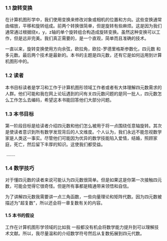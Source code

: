 ### 1.1 旋转变换

在计算机图形学中，我们使用变换来修改对象或相机的位置和方向。这些变换通常由缩放，平移和旋转组成。前两个转换很简单，但是旋转有些麻烦。这是因为我们通常通过根据绕x，y，z轴的单个旋转组合构造成旋转变换。虽然这种变换可以工作，但是远非完美。我们真正需要的，是一个直观，简单而且准确的技术。

​	一直以来，旋转变换使用方向余弦，欧拉角，欧拉-罗德里格斯参数化，四元数 和 多元数。最后两个技术是最新的。本书的主题是四元数，还有它是如何运用到计算机图形中的。

### 1.2 读者

本书目标读者是学习和工作于计算机图形领域工作者或者有大体理解四元数需求的人群。他们可能和我在网上论坛遇到的问有关四元数问题的是同一批人，四元数怎么工作怎么去编码，希望这本书能回答他们大部分问题。

### 1.3 本书目标

第一阶段目标是给读者介绍四元数和他们怎么被用于将一点围绕任意轴旋转。其次是使读者意识到所有数学发现背后的人文维度。个人认为，我们永远不能忽视数学家是人类这一事实。尽管他们可能因为优异的数学技能陷入爱情，结婚，照顾家庭，死亡，然后留下丰厚的知识。这使我们都受益。

​      .......

### 1.4 数学技巧

对于懂四元数的读者来说可能认为四元数很简单。但是如果这是你第一次接触四元数，可能会觉得它很奇怪。但是所有事都是精通带来领悟和自信。

​     为了讲解四元数我需要讲一点三角函数，一些向量理论和矩阵代数。因为四元数被描述为"超复数"，所以还会将一章复数有关的内容。

#### 1.5 本书的假设

工作在计算机图形学领域的比如我 一般都没有机会将数学能力提升到可以理解技术文献。所以，我尽量温和的介绍数学符号然后从复数拓展到四元代数。































